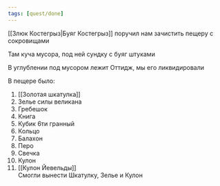 ```yaml
---
tags: [quest/done]
---
```


[[Злюк Костегрыз|Буяг Костегрыз]] поручил нам зачистить пещеру с сокровищами

Там куча мусора, под ней сундку с буяг штуками

В углублении под мусором лежит Оттидж, мы его ликвидировали

В пещере было:

1) [[Золотая шкатулка]]
2) Зелье силы великана
3) Гребешок
4) Книга
5) Кубик 6ти гранный
6) Кольцо
7) Балахон
8) Перо
9) Свечка
10) Кулон
11) [[Кулон Йевельды]]  
Смогли вынести Шкатулку, Зелье и Кулон
